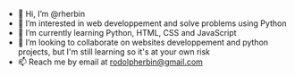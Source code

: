- 👋 Hi, I’m @rherbin
- 👀 I’m interested in web developpement and solve problems using Python
- 🌱 I’m currently learning Python, HTML, CSS and JavaScript
- 💞️ I’m looking to collaborate on websites developpement and python projects, but I'm still learning so it's at your own risk
- 📫 Reach me by email at rodolpherbin@gmail.com

<!---
Juniix/Juniix is a ✨ special ✨ repository because its `README.md` (this file) appears on your GitHub profile.
You can click the Preview link to take a look at your changes.
--->
